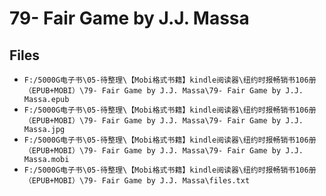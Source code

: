 # 79- Fair Game by J.J. Massa

## Files

- `F:/5000G电子书\05-待整理\【Mobi格式书籍】kindle阅读器\纽约时报畅销书106册（EPUB+MOBI）\79- Fair Game by J.J. Massa\79- Fair Game by J.J. Massa.epub`
- `F:/5000G电子书\05-待整理\【Mobi格式书籍】kindle阅读器\纽约时报畅销书106册（EPUB+MOBI）\79- Fair Game by J.J. Massa\79- Fair Game by J.J. Massa.jpg`
- `F:/5000G电子书\05-待整理\【Mobi格式书籍】kindle阅读器\纽约时报畅销书106册（EPUB+MOBI）\79- Fair Game by J.J. Massa\79- Fair Game by J.J. Massa.mobi`
- `F:/5000G电子书\05-待整理\【Mobi格式书籍】kindle阅读器\纽约时报畅销书106册（EPUB+MOBI）\79- Fair Game by J.J. Massa\files.txt`
